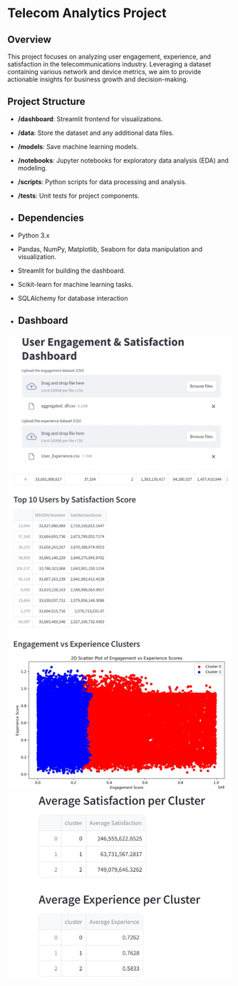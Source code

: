# Telecom Analytics Project

## Overview

This project focuses on analyzing user engagement, experience, and satisfaction in the telecommunications industry. Leveraging a dataset containing various network and device metrics, we aim to provide actionable insights for business growth and decision-making.

## Project Structure

- **/dashboard**: Streamlit frontend for visualizations.
- **/data**: Store the dataset and any additional data files.
- **/models**: Save machine learning models.
- **/notebooks**: Jupyter notebooks for exploratory data analysis (EDA) and modeling.
- **/scripts**: Python scripts for data processing and analysis.
- **/tests**: Unit tests for project components.

- ## Dependencies
- Python 3.x
- Pandas, NumPy, Matplotlib, Seaborn for data manipulation and visualization.
- Streamlit for building the dashboard.
- Scikit-learn for machine learning tasks.
- SQLAlchemy for database interaction

- ## Dashboard
![dashboard](my_streamlit_app/images/Screenshot_12-9-2024_125543_localhost.jpeg)
![images](my_streamlit_app/images/Screenshot_12-9-2024_125632_localhost.jpeg)
![images](my_streamlit_app/images/Screenshot_12-9-2024_125650_localhost.jpeg)
![images](my_streamlit_app/images/Screenshot_12-9-2024_125715_localhost.jpeg)
